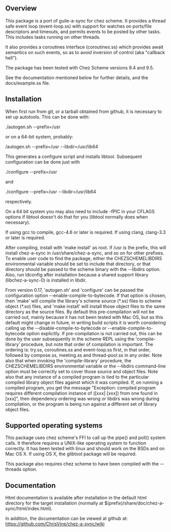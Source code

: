 Overview
--------

This package is a port of guile-a-sync for chez scheme.  It provides a
thread safe event loop (event-loop.ss) with support for watches on
ports/file descriptors and timeouts, and permits events to be posted
by other tasks.  This includes tasks running on other threads.

It also provides a coroutines interface (coroutines.ss) which
provides await semantics on such events, so as to avoid inversion of
control (aka "callback hell").

The package has been tested with Chez Scheme versions 9.4 and 9.5.

See the documentation mentioned below for further details, and the
docs/example.ss file.

Installation
------------

When first run from git, or a tarball obtained from github, it is
necessary to set up autotools.  This can be done with:

  ./autogen.sh --prefix=/usr

or on a 64-bit system, probably:

  /autogen.sh --prefix=/usr --libdir=/usr/lib64

This generates a configure script and installs libtool.  Subsequent
configuration can be done just with

  ./configure --prefix=/usr

and

  ./configure --prefix=/usr --libdir=/usr/lib64

respectively.

On a 64 bit system you may also need to include -fPIC in your CFLAGS
options if libtool doesn't do that for you (libtool normally does when
necessary).

If using gcc to compile, gcc-4.6 or later is required.  If using
clang, clang-3.3 or later is required.

After compiling, install with 'make install' as root.  If /usr is the
prefix, this will install chez-a-sync in /usr/share/chez-a-sync, and
so on for other prefixes.  To enable user code to find the package,
either the CHEZSCHEMELIBDIRS environmental variable should be set to
include that directory, or that directory should be passed to the
scheme binary with the --libdirs option.  Also, run ldconfig after
installation because a shared support library (libchez-a-sync-0) is
installed in libdir.

From version 0.17, 'autogen.sh' and 'configure' can be passed the
configuration option --enable-compile-to-bytecode.  If that option is
chosen, then 'make' will compile the library's scheme source (\*.ss)
files to scheme object (\*.so) files, and 'make install' will install
those object files to the same directory as the source files.  By
default this pre-compilation will not be carried out, mainly because
it has not been tested with Mac OS, but as this default might change
in future, in writing build scripts it is worth considering calling up
the --disable-compile-to-bytecode or --enable-compile-to-bytecode
option explicitly.  If pre-compilation is not carried out, this can be
done by the user subsequently in the scheme REPL using the
'compile-library' procedure, but note that order of compilation is
important.  The ordering is: try.ss, coroutines.ss and event-loop.ss
first, in that order, followed by compose.ss, meeting.ss and
thread-pool.ss in any order.  Note also that when invoking the
'compile-library' procedure, the CHEZSCHEMELIBDIRS environmental
variable or the --libdirs command-line option must be correctly set to
cover those source and object files.  Note also that any instance of a
compiled program is tied to the particular compiled library object
files against which it was compiled.  If, on running a compiled
program, you get the message "Exception: compiled program requires
different compilation instance of ([xxx] [xxx]) from one found in
[xxx]", then dependency ordering was wrong or libdirs was wrong during
compilation, or the program is being run against a different set of
library object files.

Supported operating systems
---------------------------

This package uses chez scheme's FFI to call up the pipe() and poll()
system calls.  It therefore requires a UNIX-like operating system to
function correctly.  It has been tested with linux and should work on
the BSDs and on Mac OS X.  If using OS X, the glibtool package will be
required.

This package also requires chez scheme to have been compiled with the
--threads option.

Documentation
-------------

Html documentation is available after installation in the default html
directory for the target installation (normally at
$(prefix)/share/doc/chez-a-sync/html/index.html).

In addition, the documentation can be viewed at github at:
https://github.com/ChrisVine/chez-a-sync/wiki
